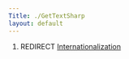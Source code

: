 ```yaml
---
Title: ./GetTextSharp
layout: default
---
```


1.  REDIRECT [Internationalization]({{site.url}}/Internationalization "wikilink")

